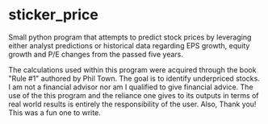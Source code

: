 # sticker_price
Small python program that attempts to predict stock prices by leveraging either analyst predictions or historical data regarding EPS growth, equity growth and P/E changes from the passed five years.

The calculations used within this program were acquired through the book "Rule #1" authored by Phil Town. The goal is to identify underpriced stocks.
I am not a financial advisor nor am I qualified to give financial advice. The use of the this program and the reliance one gives to its outputs in terms of real
world results is entirely the responsibility of the user.
Also, Thank you!
This was a fun one to write. 

